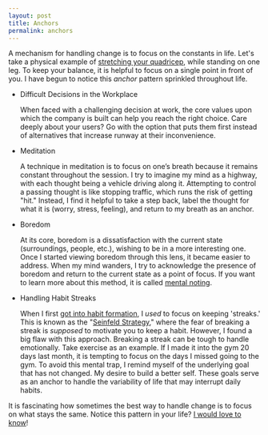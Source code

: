 ```yaml
---
layout: post
title: Anchors
permalink: anchors
---
```


A mechanism for handling change is to focus on the constants in life. Let's take a physical example of [stretching your quadricep](http://i.imgur.com/cwU2Iea.png), while standing on one leg. To keep your balance, it is helpful to focus on a single point in front of you. I have begun to notice this *anchor* pattern sprinkled throughout life.

- Difficult Decisions in the Workplace

	When faced with a challenging decision at work, the core values upon which the company is built can help you reach the right choice. Care deeply about your users? Go with the option that puts them first instead of alternatives that increase runway at their inconvenience.

- Meditation

	A technique in meditation is to focus on one’s breath because it remains constant throughout the session. I try to imagine my mind as a highway, with each thought being a vehicle driving along it. Attempting to control a passing thought is like stopping traffic, which runs the risk of getting "hit." Instead, I find it helpful to take a step back, label the thought for what it is (worry, stress, feeling), and return to my breath as an anchor.

- Boredom

	At its core, boredom is a dissatisfaction with the current state (surroundings, people, etc.), wishing to be in a more interesting one. Once I started viewing boredom through this lens, it became easier to address. When my mind wanders, I try to acknowledge the presence of boredom and return to the current state as a point of focus. If you want to learn more about this method, it is called [mental noting](http://www.insightmeditationcenter.org/books-articles/articles/mental-noting/).

- Handling Habit Streaks

	When I first [got into habit formation](/on-forming-habits/), I *used* to focus on keeping 'streaks.' This is known as the "[Seinfeld Strategy](http://jamesclear.com/stop-procrastinating-seinfeld-strategy)," where the fear of breaking a streak is *supposed* to motivate you to keep a habit. However, I found a big flaw with this approach. Breaking a streak can be tough to handle emotionally. Take exercise as an example. If I made it into the gym 20 days last month, it is tempting to focus on the days I missed going to the gym. To avoid this mental trap, I remind myself of the underlying goal that has not changed. My desire to build a better self. These goals serve as an anchor to handle the variability of life that may interrupt daily habits.

It is fascinating how sometimes the best way to handle change is to focus on what stays the same. Notice this pattern in your life? [I would love to know](https://twitter.com/jasdev)!
